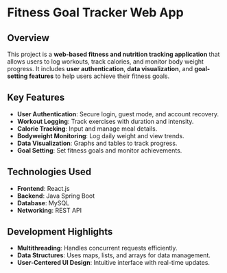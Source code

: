 # **Fitness Goal Tracker Web App**

## **Overview**
This project is a **web-based fitness and nutrition tracking application** that allows users to log workouts, track calories, and monitor body weight progress. It includes **user authentication**, **data visualization**, and **goal-setting features** to help users achieve their fitness goals.

## **Key Features**
- **User Authentication**: Secure login, guest mode, and account recovery.
- **Workout Logging**: Track exercises with duration and intensity.
- **Calorie Tracking**: Input and manage meal details.
- **Bodyweight Monitoring**: Log daily weight and view trends.
- **Data Visualization**: Graphs and tables to track progress.
- **Goal Setting**: Set fitness goals and monitor achievements.

## **Technologies Used**
- **Frontend**: React.js
- **Backend**: Java Spring Boot
- **Database**: MySQL
- **Networking**: REST API

## **Development Highlights**
- **Multithreading**: Handles concurrent requests efficiently.
- **Data Structures**: Uses maps, lists, and arrays for data management.
- **User-Centered UI Design**: Intuitive interface with real-time updates.
